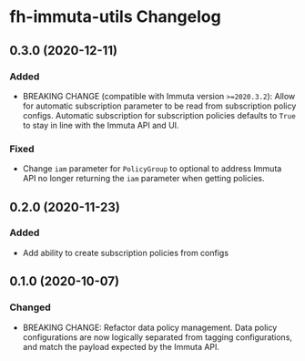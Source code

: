 # fh-immuta-utils Changelog

## 0.3.0 (2020-12-11)
### Added
- BREAKING CHANGE (compatible with Immuta version `>=2020.3.2`): Allow for automatic subscription parameter to be read
from subscription policy configs. Automatic subscription for subscription policies defaults to `True` to stay in line
with the Immuta API and UI.
### Fixed
- Change `iam` parameter for `PolicyGroup` to optional to address Immuta API no longer returning the `iam` parameter
when getting policies.

## 0.2.0 (2020-11-23)
### Added
- Add ability to create subscription policies from configs

## 0.1.0 (2020-10-07)
### Changed
- BREAKING CHANGE: Refactor data policy management. Data policy configurations are now logically separated from tagging
configurations, and match the payload expected by the Immuta API.